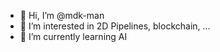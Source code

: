 - 👋 Hi, I’m @mdk-man
- 👀 I’m interested in 2D Pipelines, blockchain, ...
- 🌱 I’m currently learning AI

<!---
mdk-man/mdk-man is a ✨ special ✨ repository because its `README.md` (this file) appears on your GitHub profile.
You can click the Preview link to take a look at your changes.
--->
